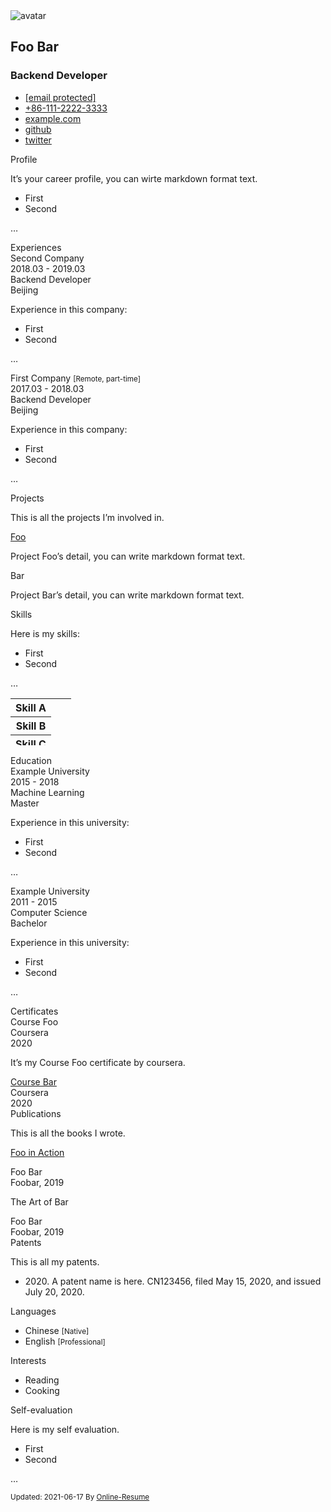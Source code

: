 
<!DOCTYPE html>
<html lang="en">
<head>
<meta charset="utf-8">
<meta http-equiv="X-UA-Compatible" content="IE=edge">
<meta name="viewport" content="width=device-width, initial-scale=1.0">
<meta name="description" content="Online &hearts; Resume">
<title>Online &hearts; Resume</title>

</head>
<body>
<div class="wrapper">
<section class="basic">
<div class="avatar">
<img src="https://avatars.githubusercontent.com/u/70958192?v=4" alt="avatar">
</div>
<div class="header">
<h2 class="name">Foo Bar</h2>
<h3 class="title">Backend Developer</h3>
<div class="contact">
<ul class="list-unstyled">
<li class="email"><i class="fas fa-envelope"></i>
<a href="/cdn-cgi/l/email-protection#dbb6be9bbea3bab6abb7bef5b8b4b6"><span class="__cf_email__" data-cfemail="28454d684d50494558444d064b4745">[email&#160;protected]</span></a>
</li>
<li class="phone"><i class="fas fa-phone"></i>
<a href="tel:+86-111-2222-3333">+86-111-2222-3333</a>
</li>
<li class="website"><i class="fas fa-globe"></i>
<a href="https://example.com" target="_blank">example.com</a>
</li>
<li class="github"><i class="fab fa-github"></i>
<a href="https://github.com/github" target="_blank">github</a>
</li>
<li class="twitter"><i class="fab fa-twitter"></i>
<a href="https://twitter.com/twitter" target="_blank">twitter</a>
</li>
</ul>
</div>
</div>
</section>
<section class="profile">
<div class="section-title">
Profile
</div>
<div class="section-content">
<div class="markdown">
<p>It’s your career profile, you can wirte markdown format text.</p>
<ul>
<li>First</li>
<li>Second</li>
</ul>
<p>…</p>
</div>
</div>
</section>
<section class="experiences">
<div class="section-title">
Experiences
</div>
<div class="section-content">
<div class="item">
<div class="upper-row">
<div class="company">
Second Company
</div>
<div class="time">2018.03 - 2019.03</div>
</div>
<div class="upper-row">
<div class="role">Backend Developer</div>
<div class="location"><i class="fas fa-map-marker-alt"></i> Beijing</div>
</div>
<div class="details">
<div class="markdown">
<p>Experience in this company:</p>
<ul>
<li>First</li>
<li>Second</li>
</ul>
<p>…</p>
</div>
</div>
</div>
<div class="item">
<div class="upper-row">
<div class="company">
First Company
<small>[Remote, part-time]</small>
</div>
<div class="time">2017.03 - 2018.03</div>
</div>
<div class="upper-row">
<div class="role">Backend Developer</div>
<div class="location"><i class="fas fa-map-marker-alt"></i> Beijing</div>
</div>
<div class="details">
<div class="markdown">
<p>Experience in this company:</p>
<ul>
<li>First</li>
<li>Second</li>
</ul>
<p>…</p>
</div>
</div>
</div>
</div>
</section>

<section class="projects">
<div class="section-title">
Projects
</div>
<div class="section-content">
<div class="intro">
<div class="markdown">
<p><p>This is all the projects I’m involved in.</p>
</p>
</div>
</div>
<div class="item">
<p class="project">
<a href="https://www.google.com" target="_blank">Foo</a>
</p>
<div class="details">
<div class="markdown">
<p>Project Foo’s detail, you can write markdown format text.</p>
</div>
</div>
</div>
<div class="item">
<p class="project">
Bar
</p>
<div class="details">
<div class="markdown">
<p>Project Bar’s detail, you can write markdown format text.</p>
</div>
</div>
</div>
</div>
</section>
<section class="skills">
<div class="section-title">
Skills
</div>
<div class="section-content">
<div class="details">
<div class="markdown">
<p>Here is my skills:</p>
<ul>
<li>First</li>
<li>Second</li>
</ul>
<p>…</p>
</div>
</div>
<div class="levels">
<table class="charts-css bar stacked show-labels data-spacing-5" style="height: calc(3 * 25px)">
<tbody>
<tr>
<th scope="row"> Skill A </th>
<td style="--size: calc( 90 / 100 ); --color: #1DA1F290;"></td>
<td style="--size: calc( ( 100 - 90 ) / 100 ); --color: #1DA1F240;"></td>
</tr>
<tr>
<th scope="row"> Skill B </th>
<td style="--size: calc( 80 / 100 ); --color: #1DA1F290;"></td>
<td style="--size: calc( ( 100 - 80 ) / 100 ); --color: #1DA1F240;"></td>
</tr>
<tr>
<th scope="row"> Skill C </th>
<td style="--size: calc( 70 / 100 ); --color: #1DA1F290;"></td>
<td style="--size: calc( ( 100 - 70 ) / 100 ); --color: #1DA1F240;"></td>
</tr>
</tbody>
</table>
</div>
</div>
</section>
<section class="educations">
<div class="section-title">
Education
</div>
<div class="section-content">
<div class="item">
<div class="upper-row">
<div class="university">Example University</div>
<div class="time">2015 - 2018</div>
</div>
<div class="upper-row">
<div class="major">Machine Learning</div>
<div class="degree"><i class="fas fa-graduation-cap"></i> Master</div>
</div>
<div class="details">
<div class="markdown">
<p>Experience in this university:</p>
<ul>
<li>First</li>
<li>Second</li>
</ul>
<p>…</p>
</div>
</div>
</div>
<div class="item">
<div class="upper-row">
<div class="university">Example University</div>
<div class="time">2011 - 2015</div>
</div>
<div class="upper-row">
<div class="major">Computer Science</div>
<div class="degree"><i class="fas fa-graduation-cap"></i> Bachelor</div>
</div>
<div class="details">
<div class="markdown">
 <p>Experience in this university:</p>
<ul>
<li>First</li>
<li>Second</li>
</ul>
<p>…</p>
</div>
</div>
</div>
</div>
</section>
<section class="certificates">
<div class="section-title">
Certificates
</div>
<div class="section-content">
<div class="row">
<div class="col-xl-4 col-lg-4 col-md-6 col-sm-12">
<div class="item">
<div class="upper-row">
<div class="certificate">Course Foo</div>
</div>
<div class="upper-row">
<div class="authority">Coursera</div>
<div class="time">2020</div>
</div>
<div class="details">
<div class="markdown">
<p>It’s my Course Foo certificate by coursera.</p>
</div>
</div>
</div>
</div>
<div class="col-xl-4 col-lg-4 col-md-6 col-sm-12">
<div class="item">
<div class="upper-row">
<div class="certificate"><a href="https://www.google.com">Course Bar</a></div>
</div>
<div class="upper-row">
<div class="authority">Coursera</div>
<div class="time">2020</div>
</div>
<div class="details">
<div class="markdown">
</div>
</div>
</div>
</div>
</div>
</div>
</section>
<section class="publications">
<div class="section-title">
Publications
</div>
<div class="section-content">
<div class="intro">
<div class="markdown">
<p>This is all the books I wrote.</p>
</div>
</div>
<div class="item">
<p class="title">
<a href="https://www.google.com" target="_blank">Foo in Action</a>
</p>
<div class="authors">Foo Bar</div>
<div class="conference">Foobar, 2019</div>
</div>
<div class="item">
<p class="title">
The Art of Bar
</p>
<div class="authors">Foo Bar</div>
<div class="conference">Foobar, 2019</div>
</div>
</div>
</section>
<section class="patents">
<div class="section-title">
Patents
</div>
<div class="section-content">
<div class="details">
<div class="markdown">
<p>This is all my patents.</p>
<ul>
<li>2020. A patent name is here. CN123456, filed May 15, 2020, and issued July 20, 2020.</li>
</ul>
</div>
</div>
</div>
</section>
<section class="languages">
<div class="section-title">
Languages
</div>
<div class="section-content">
<ul class="list-unstyled">
<li>
Chinese
<small>[Native]</small>
</li>
<li>
English
<small>[Professional]</small>
</li>
</ul>
</div>
</section>
<section class="interests">
<div class="section-title">
Interests
</div>
<div class="section-content">
<ul class="list-unstyled">
<li>Reading</li>
<li>Cooking</li>
</ul>
</div>
</section>
<section class="evaluation">
<div class="section-title">
Self-evaluation
</div>
<div class="section-content">
<div class="details">
<div class="markdown">
<p>Here is my self evaluation.</p>
<ul>
<li>First</li>
<li>Second</li>
</ul>
<p>…</p>
</div>
</div>
</div>
</section>
</div>
<footer class="footer">
<div class="text-center">
<small class="copyright">Updated: 2021-06-17
<span class="fa fa-heart"></span> By
<a href="https://github.com/tarrex/online-resume" target="_blank" ">Online-Resume</a>
</small>
</div>
</footer>
</body>
</html>
